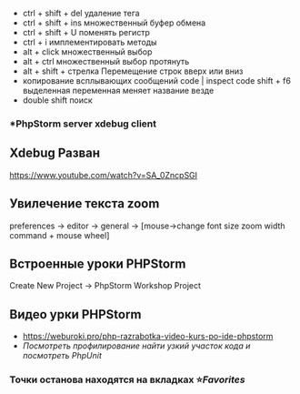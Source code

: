 * ctrl + shift + del удаление тега
* ctrl + shift + ins множественный буфер обмена
* ctrl + shift + U поменять регистр
* ctrl + i имплементировать методы
* alt + click множественный выбор
* alt + ctrl множественный выбор протянуть
* alt + shift + стрелка Перемещение строк вверх или вниз
* копирование всплывающих сообщений code | inspect code
shift + f6 выделенная переменная меняет название везде
* double shift поиск

### *PhpStorm server xdebug client
## Xdebug Разван
https://www.youtube.com/watch?v=SA_0ZncpSGI
## Увилечение текста zoom
preferences -> editor -> general -> [mouse->change font size zoom width command + mouse wheel]
## Встроенные уроки PHPStorm
Create New Project -> PhpStorm Workshop Project
## Видео урки PHPStorm 
* https://weburoki.pro/php-razrabotka-video-kurs-po-ide-phpstorm
* *Посмотреть профилирование найти узкий участок кода и посмотреть PhpUnit*
### Точки останова находятся на вкладках :star:*Favorites*
